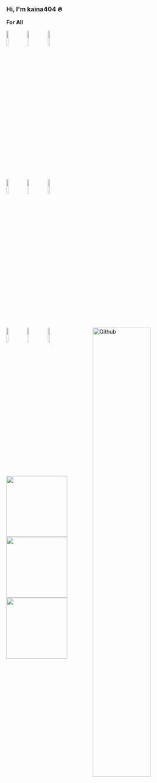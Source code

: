 ### Hi, I'm kaina404 🔥

<!-- Any image aligned to the right. Beware the width -->


<!--
** kaina404/kaina404** is a ✨ _special_ ✨ repository because its `README.md` (this file) appears on your GitHub profile.

Here are some ideas to get you started:

- 🔭 I’m currently working on ...
- 🌱 I’m currently learning ...
- 👯 I’m looking to collaborate on ...
- 🤔 I’m looking for help with ...
- 💬 Ask me about ...
- 📫 How to reach me: ...
- 😄 Pronouns: ...
- ⚡ Fun fact: ...
<img width = "900" src="http://github-profile-summary-cards.vercel.app/api/cards/profile-details?username=kaina404&theme=dracula" />

-->


**For All**

<!-- Your github readme stats
You can use this api: https://github.com/kaina404/github-readme-stats
-->
  

<p>
  <code><img width="10%" src="https://www.vectorlogo.zone/logos/dartlang/dartlang-ar21.svg"></code>
  <code><img width="10%" src="https://www.vectorlogo.zone/logos/java/java-ar21.svg"></code>
  <code><img width="10%" src="https://www.vectorlogo.zone/logos/kotlin/kotlin-ar21.svg"></code>
  <br/>
   <code><img width="10%" src="https://www.vectorlogo.zone/logos/swift/swift-ar21.svg"></code>
  <code><img width="10%" src="https://www.vectorlogo.zone/logos/git-scm/git-scm-ar21.svg"></code>
  <code><img width="10%" src="https://www.vectorlogo.zone/logos/gradle/gradle-ar21.svg"></code>
   <br/>
  <code><img width="10%" src="https://www.vectorlogo.zone/logos/flutterio/flutterio-ar21.svg"></code>
  <code><img width="10%" src="https://www.vectorlogo.zone/logos/android/android-ar21.svg"></code>
  <code><img width="10%" src="https://www.vectorlogo.zone/logos/apple_xcode/apple_xcode-ar21.svg"></code>
<img width="55%" align="right" alt="Github" src="https://github.com/kaina404/TimePro/blob/master/assets/images/login_logo.png?raw=true" />
  
   <br/>

  <img height="160" src="http://github-profile-summary-cards.vercel.app/api/cards/stats?username=kaina404&theme=dracula"/>
  
  <img height="160" src="http://github-profile-summary-cards.vercel.app/api/cards/repos-per-language?username=kaina404&theme=dracula"/>

  <img height="160" src="https://github-profile-summary-cards.vercel.app/api/cards/productive-time?username=kaina404&theme=dracula&utcOffset=8"/>
  
</p>

